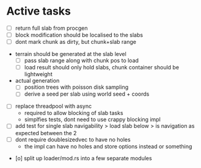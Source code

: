 # Active tasks

* [ ] return full slab from procgen
* [ ] block modification should be localised to the slabs
* [ ] dont mark chunk as dirty, but chunk+slab range
* terrain should be generated at the slab level
	* [ ] pass slab range along with chunk pos to load
	* [ ] load result should only hold slabs, chunk container should be lightweight
* actual generation
	* [ ] position trees with poisson disk sampling
	* [ ] derive a seed per slab using world seed + coords
* [ ] replace threadpool with async
	* required to allow blocking of slab tasks
	* simplfies tests, dont need to use crappy blocking impl
* [ ] add test for single slab navigability > load slab below > is navigation as expected between the 2
* [ ] dont require doublesizedvec to have no holes
	* the impl can have no holes and store options instead or something
* [o] split up loader/mod.rs into a few separate modules
